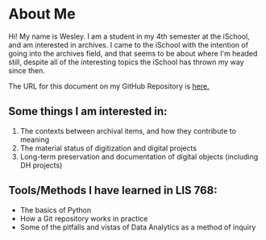 # About Me

Hi! My name is Wesley. I am a student in my 4th semester at the iSchool, and am interested in archives. I came to the iSchool with the intention of going into the archives field, and that seems to be about where I'm headed still, despite all of the interesting topics the iSchool has thrown my way since then.

The URL for this document on my GitHub Repository is [here.](https://github.com/mouseisalousehouse/sonlis768/blob/080602c9ce6192b02556312047a000aedc4b35bb/readme.md)

## Some things I am interested in:

1. The contexts between archival items, and how they contribute to meaning
2. The material status of digitization and digital projects
3. Long-term preservation and documentation of digital objects (including DH projects)

## Tools/Methods I have learned in LIS 768:

- The basics of Python
- How a Git repository works in practice
- Some of the pitfalls and vistas of Data Analytics as a method of inquiry
